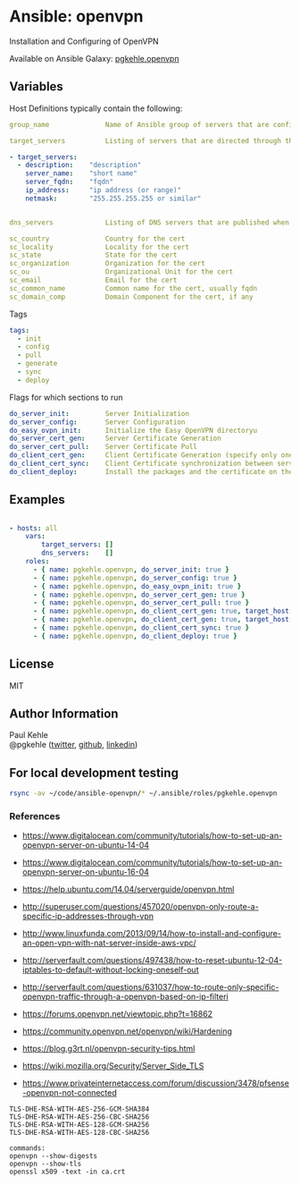 # Ansible: openvpn

Installation and Configuring of OpenVPN

Available on Ansible Galaxy: [pgkehle.openvpn](https://galaxy.ansible.com/pgkehle/openvpn)

## Variables

Host Definitions typically contain the following:

```yaml
group_name              Name of Ansible group of servers that are configured as OpenVPN portals

target_servers          Listing of servers that are directed through the server

- target_servers:
  - description:    "description"
    server_name:    "short name"
    server_fqdn:    "fqdn"
    ip_address:     "ip address (or range)"
    netmask:        "255.255.255.255 or similar"


dns_servers             Listing of DNS servers that are published when the client is connected

sc_country              Country for the cert                        
sc_locality             Locality for the cert
sc_state                State for the cert
sc_organization         Organization for the cert
sc_ou                   Organizational Unit for the cert
sc_email                Email for the cert
sc_common_name          Common name for the cert, usually fqdn
sc_domain_comp          Domain Component for the cert, if any

```

Tags


```yaml
tags:
  - init
  - config
  - pull
  - generate
  - sync
  - deploy

```

Flags for which sections to run
```yaml
do_server_init:         Server Initialization
do_server_config:       Server Configuration
do_easy_ovpn_init:      Initialize the Easy OpenVPN directoryu
do_server_cert_gen:     Server Certificate Generation
do_server_cert_pull:    Server Certificate Pull
do_client_cert_gen:     Client Certificate Generation (specify only one portal machine)
do_client_cert_sync:    Client Certificate synchronization between servers
do_client_deploy:       Install the packages and the certificate on the client
```

## Examples

```YAML

- hosts: all
    vars: 
        target_servers: []
        dns_servers:    [] 
    roles:
      - { name: pgkehle.openvpn, do_server_init: true }
      - { name: pgkehle.openvpn, do_server_config: true }
      - { name: pgkehle.openvpn, do_easy_ovpn_init: true }
      - { name: pgkehle.openvpn, do_server_cert_gen: true }
      - { name: pgkehle.openvpn, do_server_cert_pull: true }
      - { name: pgkehle.openvpn, do_client_cert_gen: true, target_host: localhost}
      - { name: pgkehle.openvpn, do_client_cert_gen: true, target_host: myhost}
      - { name: pgkehle.openvpn, do_client_cert_sync: true }
      - { name: pgkehle.openvpn, do_client_deploy: true }
```

## License

MIT

## Author Information

Paul Kehle  
@pgkehle ([twitter](https://twitter.com/pgkehle), [github](https://github.com/pgkehle), [linkedin](https://www.linkedin.com/in/pgkehle))

## For local development testing

```bash
rsync -av ~/code/ansible-openvpn/* ~/.ansible/roles/pgkehle.openvpn
```

### References

* https://www.digitalocean.com/community/tutorials/how-to-set-up-an-openvpn-server-on-ubuntu-14-04
* https://www.digitalocean.com/community/tutorials/how-to-set-up-an-openvpn-server-on-ubuntu-16-04
* https://help.ubuntu.com/14.04/serverguide/openvpn.html
* http://superuser.com/questions/457020/openvpn-only-route-a-specific-ip-addresses-through-vpn
* http://www.linuxfunda.com/2013/09/14/how-to-install-and-configure-an-open-vpn-with-nat-server-inside-aws-vpc/
* http://serverfault.com/questions/497438/how-to-reset-ubuntu-12-04-iptables-to-default-without-locking-oneself-out
* http://serverfault.com/questions/631037/how-to-route-only-specific-openvpn-traffic-through-a-openvpn-based-on-ip-filteri

* https://forums.openvpn.net/viewtopic.php?t=16862
* https://community.openvpn.net/openvpn/wiki/Hardening
* https://blog.g3rt.nl/openvpn-security-tips.html
* https://wiki.mozilla.org/Security/Server_Side_TLS
* https://www.privateinternetaccess.com/forum/discussion/3478/pfsense-openvpn-not-connected

```
TLS-DHE-RSA-WITH-AES-256-GCM-SHA384
TLS-DHE-RSA-WITH-AES-256-CBC-SHA256
TLS-DHE-RSA-WITH-AES-128-GCM-SHA256
TLS-DHE-RSA-WITH-AES-128-CBC-SHA256

commands:
openvpn --show-digests
openvpn --show-tls
openssl x509 -text -in ca.crt
```
